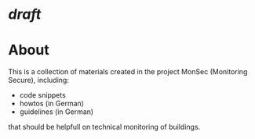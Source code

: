 # *draft*

# About

This is a collection of materials created in the project MonSec (Monitoring Secure), including: 

- code snippets
- howtos (in German)
- guidelines (in German)

that should be helpfull on technical monitoring of buildings.

